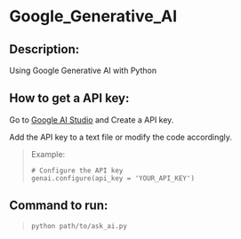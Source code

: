 # Google_Generative_AI

## Description:
Using Google Generative AI with Python


## How to get a API key:
Go to [Google AI Studio](https://aistudio.google.com/app/apikey) and Create a API key.

Add the API key to a text file or modify the code accordingly.
>Example:
>```
># Configure the API key
>genai.configure(api_key = 'YOUR_API_KEY')
>```

## Command to run:
>```
>python path/to/ask_ai.py
>```


